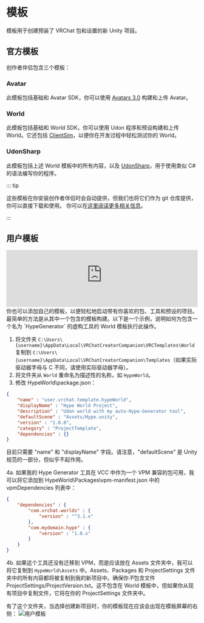 # 模板
模板用于创建预装了 VRChat 包和设置的新 Unity 项目。

## 官方模板
创作者伴侣包含三个模板：

### Avatar
此模板包括基础和 Avatar SDK，你可以使用 [Avatars 3.0](https://docs.vrchat.com/docs/avatars-30) 构建和上传 Avatar。

### World
此模板包括基础和 World SDK，你可以使用 Udon 程序和预设构建和上传 World。它还包括 [ClientSim](https://clientsim.docs.vrchat.com/)，以便你在开发过程中轻松测试你的 World。

### UdonSharp
此模板包括上述 World 模板中的所有内容，以及 [UdonSharp](https://github.com/vrchat-community/UdonSharp)，用于使用类似 C# 的语法编写你的程序。

::: tip

这些模板在你安装创作者伴侣时会自动提供，但我们也将它们作为 git 仓库提供，你可以直接下载和使用。
你可以在[这里阅读更多相关信息](/vcc.docs.vrchat.com/guides/using-project-template-repos)。

:::

## 用户模板

<iframe width="100%" class="ratio-16-by-9" src="https://www.youtube-nocookie.com/embed/_hK7FIJ1gTU" title="YouTube video player" frameborder="0" allow="clipboard-write; encrypted-media; picture-in-picture; web-share" allowfullscreen></iframe>
你也可以添加自己的模板，以便轻松地启动带有你喜欢的包、工具和预设的项目。最简单的方法是从其中一个包含的模板构建。以下是一个示例，说明如何为包含一个名为 `HypeGenerator` 的虚构工具的 World 模板执行此操作。

1. 将文件夹 `C:\Users\{username}\AppData\Local\VRChatCreatorCompanion\VRCTemplates\World` 复制到 `C:\Users\{username}\AppData\Local\VRChatCreatorCompanion\Templates`（如果实际驱动器字母与 C 不同，请使用实际驱动器字母）。
2. 将文件夹从 `World` 重命名为描述性的名称，如 `HypeWorld`。
3. 修改 HypeWorld\package.json：

```json
{
	"name" : "user.vrchat.template.hypeWorld",
	"displayName" : "Hype World Project",
	"description" : "Udon world with my auto-Hype-Generator tool",
	"defaultScene" : "Assets/Hype.unity",
	"version" : "1.0.0",
	"category" : "ProjectTemplate",
	"dependencies" : {}
}
```
目前只需要 "name" 和 "displayName" 字段。请注意，"defaultScene" 是 Unity 规范的一部分，但似乎不起作用。

4a. 如果我的 Hype Generator 工具在 VCC 中作为一个 VPM 兼容的包可用，我可以将它添加到 HypeWorld\Packages\vpm-manifest.json 中的 vpmDependencies 列表中：
```json
{
	"dependencies" : {
		"com.vrchat.worlds" : {
			"version" : "^3.1.x"
		},
		"com.mydomain.hype" : {
			"version" : "1.0.x"
		}
	}
}
```
4b. 如果这个工具还没有迁移到 VPM，而是应该放在 Assets 文件夹中，我可以将它复制到 `HypeWorld\Assets` 中。Assets、Packages 和 ProjectSettings 文件夹中的所有内容都将被复制到我的新项目中。确保你*不*包含文件 ProjectSettings/ProjectVersion.txt。这不包含在 World 模板中，但如果你从现有项目中复制文件，它将在你的 ProjectSettings 文件夹中。

有了这个文件夹，当选择创建新项目时，你的模板现在应该会出现在模板屏幕的右侧：
![用户模板](/vcc.docs.vrchat.com/images/user-templates.png)
